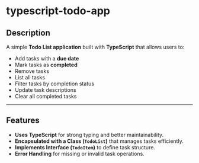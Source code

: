 # typescript-todo-app

## Description

A simple **Todo List application** built with **TypeScript** that allows users to:
- Add tasks with a **due date**
- Mark tasks as **completed**
- Remove tasks 
- List all tasks
- Filter tasks by completion status
- Update task descriptions
- Clear all completed tasks

---

## Features
- **Uses TypeScript** for strong typing and better maintainability.
- **Encapsulated with a Class (`TodoList`)** that manages tasks efficiently.
- **Implements Interface (`TodoItem`)** to define task structure.
- **Error Handling** for missing or invalid task operations.